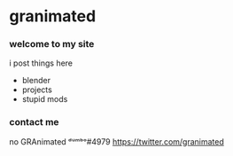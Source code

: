 # granimated

### welcome to my site

i post things here
- blender
- projects
- stupid mods

### contact me

no
GRAnimated ᵈᵘᵐᵇᵒ#4979
https://twitter.com/granimated
